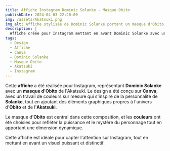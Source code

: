 ```yaml
---  
title: Affiche Instagram Dominic Solanke - Masque Obito  
publishDate: 2024-04-03 22:20:00  
img: /assets/Akatsuki.png  
img_alt: Affiche stylisée de Dominic Solanke portant un masque d'Obito de l'Akatsuki, réalisée sur Canva, avec des couleurs dynamiques inspirées de sa personnalité.  
description: |  
  Affiche créée pour Instagram mettant en avant Dominic Solanke avec un masque d'Obito de l'Akatsuki, réalisée sur Canva.  
tags:  
  - Design  
  - Affiche  
  - Canva  
  - Dominic Solanke  
  - Masque Obito  
  - Akatsuki  
  - Instagram  
---  
```


Cette **affiche** a été réalisée pour Instagram, représentant **Dominic Solanke** avec un **masque d'Obito** de l'Akatsuki. Le design a été conçu sur **Canva**, avec un travail de couleurs sur mesure qui s'inspire de la personnalité de **Solanke**, tout en ajoutant des éléments graphiques propres à l'univers d'**Obito** et de l'**Akatsuki**.  

Le masque d'**Obito** est central dans cette composition, et les **couleurs** ont été choisies pour refléter la puissance et le mystère du personnage tout en apportant une dimension dynamique.  

Cette affiche est idéale pour capter l'attention sur Instagram, tout en mettant en avant un visuel puissant et distinctif.   
